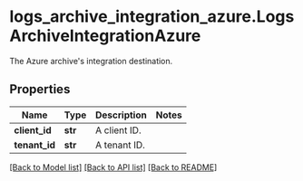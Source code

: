 # logs_archive_integration_azure.LogsArchiveIntegrationAzure

The Azure archive's integration destination.
## Properties
Name | Type | Description | Notes
------------ | ------------- | ------------- | -------------
**client_id** | **str** | A client ID. | 
**tenant_id** | **str** | A tenant ID. | 

[[Back to Model list]](../README.md#documentation-for-models) [[Back to API list]](../README.md#documentation-for-api-endpoints) [[Back to README]](../README.md)


